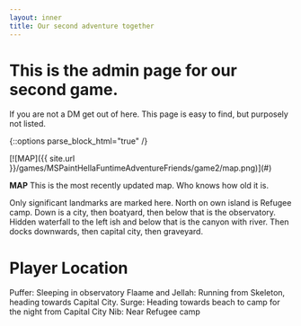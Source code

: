 ```yaml
---
layout: inner
title: Our second adventure together
---
```

# This is the admin page for our second game.
If you are not a DM get out of here. This page is easy to find, but purposely not listed. 

{::options parse_block_html="true" /}

<div class="thumbnail">
 [![MAP]({{ site.url }}/games/MSPaintHellaFuntimeAdventureFriends/game2/map.png)](#)
 
 <b>MAP</b>
 This is the most recently updated map. Who knows how old it is.
</div>

Only significant landmarks are marked here. North on own island is Refugee camp. Down is a city, then boatyard, then below that is the observatory. Hidden waterfall to the left ish and below that is the canyon with river. Then docks downwards, then capital city, then graveyard. 

# Player Location
Puffer: Sleeping in observatory
Flaame and Jellah: Running from Skeleton, heading towards Capital City.
Surge: Heading towards beach to camp for the night from Capital City
Nib: Near Refugee camp
